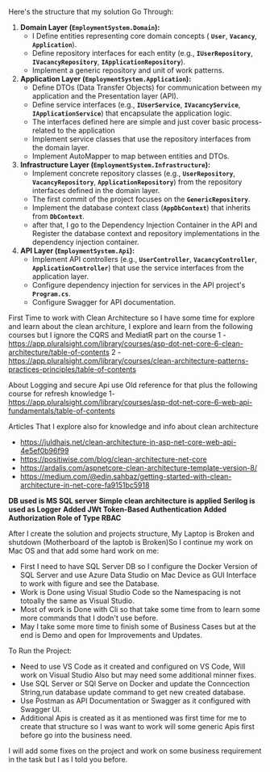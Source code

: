 Here's the structure that my solution Go Through:

1. **Domain Layer (`EmploymentSystem.Domain`):**
    - I Define entities representing core domain concepts ( **`User`**, **`Vacancy`**, **`Application`**).
    - Define repository interfaces for each entity (e.g., **`IUserRepository`**, **`IVacancyRepository`**, **`IApplicationRepository`**).
    - Implement a generic repository and unit of work patterns.
2. **Application Layer (`EmploymentSystem.Application`):**
    - Define DTOs (Data Transfer Objects) for communication between my application and the Presentation layer (API).
    - Define service interfaces (e.g., **`IUserService`**, **`IVacancyService`**, **`IApplicationService`**) that encapsulate the application logic.
    - The interfaces defined here are simple and just cover basic process-related to the application
    - Implement service classes that use the repository interfaces from the domain layer.
    - Implement AutoMapper to map between entities and DTOs.
3. **Infrastructure Layer (`EmploymentSystem.Infrastructure`):**
    - Implement concrete repository classes (e.g., **`UserRepository`**, **`VacancyRepository`**, **`ApplicationRepository`**) from the repository interfaces defined in the domain layer.
    - The first commit of the project focuses on the **`GenericRepository`**.
    - Implement the database context class (**`AppDbContext`**) that inherits from **`DbContext`**.
    - after that, I go to the Dependency Injection Container in the API and Register the database context and repository implementations in the dependency injection container.
4. **API Layer (`EmploymentSystem.Api`):**
    - Implement API controllers (e.g., **`UserController`**, **`VacancyController`**, **`ApplicationController`**) that use the service interfaces from the application layer.
    - Configure dependency injection for services in the API project's **`Program.cs`**.
    - Configure Swagger for API documentation. 

First Time to work with Clean Architecture so I have some time for explore and learn about the clean architure, I explore and learn from the following courses but I ignore the CQRS and MediatR part on the course 
1 - https://app.pluralsight.com/library/courses/asp-dot-net-core-6-clean-architecture/table-of-contents
2 - https://app.pluralsight.com/library/courses/clean-architecture-patterns-practices-principles/table-of-contents

About Logging and secure Api use Old reference for that plus the following course for refresh knowledge
1- https://app.pluralsight.com/library/courses/asp-dot-net-core-6-web-api-fundamentals/table-of-contents

Articles That I explore also for knowledge and info about clean architecture 
- https://juldhais.net/clean-architecture-in-asp-net-core-web-api-4e5ef0b96f99
- https://positiwise.com/blog/clean-architecture-net-core
- https://ardalis.com/aspnetcore-clean-architecture-template-version-8/
- https://medium.com/@edin.sahbaz/getting-started-with-clean-architecture-in-net-core-fa9151bc5918

**DB used is MS SQL server**
**Simple clean architecture is applied**
**Serilog is used as Logger**
**Added JWt Token-Based Authentication**
**Added Authorization Role of Type RBAC**

After I create the solution and projects structure, My Laptop is Broken and shutdown (Motherboard of the laptob is Broken)So I continue my work on Mac OS and that add some hard work on me:
- First I need to have SQL Server DB so I configure the Docker Version of SQL Server and use Azure Data Studio on Mac Device as GUI Interface to work with figure and see the Database.
- Work is Done using Visual Studio Code so the Namespacing is not totoally the same as Visual Studio.
- Most of work is Done with Cli so that take some time from to learn some more commands that I dodn't use before.
- May I take some more time to finish some of Business Cases but at the end is Demo and open for Improvements and Updates.

To Run the Project:
- Need to use VS Code as it created and configured on VS Code, Will work on Visual Studio Also but may need some additional minner fixes.
- Use SQL Server or SQl Serve on Docker and update the Conncection String,run database update command to get new created database.
- Use Postman as API Documentation or Swagger as it configured with Swagger UI.
- Additional Apis is created as it as mentioned was first time for me to create that structure so I was want to work will some generic Apis first before go into the business need.

I will add some fixes on the project and work on some business requirement in the task but I as I told you before.
